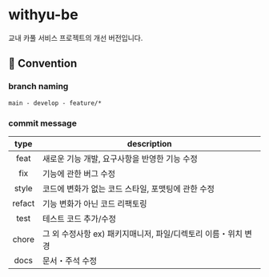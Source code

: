 # withyu-be

교내 카풀 서비스 프로젝트의 개선 버전입니다.

## 📌 Convention

### branch naming
```
main - develop - feature/*
```

### commit message 
|type|description|
|:-:|---|
|feat|새로운 기능 개발, 요구사항을 반영한 기능 수정|
|fix|기능에 관한 버그 수정|
|style|코드에 변화가 없는 코드 스타일, 포맷팅에 관한 수정|
|refact|기능 변화가 아닌 코드 리팩토링|
|test|테스트 코드 추가/수정|
|chore|그 외 수정사항 ex) 패키지매니저, 파일/디렉토리 이름・위치 변경|
|docs|문서・주석 수정|
